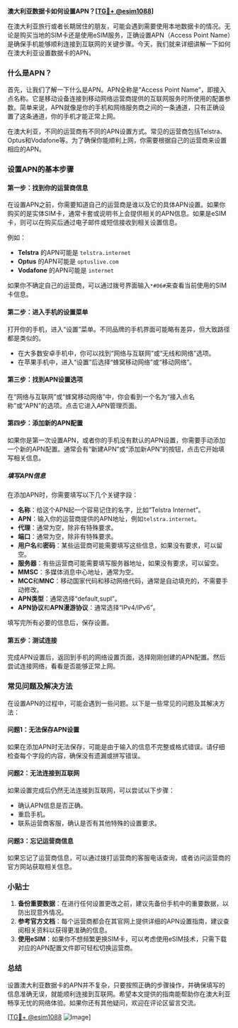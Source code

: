 **澳大利亚数据卡如何设置APN？[[TG💪+ @esim1088](https://t.me/s/esim1088)]**

在澳大利亚旅行或者长期居住的朋友，可能会遇到需要使用本地数据卡的情况。无论是购买当地的SIM卡还是使用eSIM服务，正确设置APN（Access Point Name）是确保手机能够顺利连接到互联网的关键步骤。今天，我们就来详细讲解一下如何在澳大利亚设置数据卡的APN。

### 什么是APN？

首先，让我们了解一下什么是APN。APN全称是“Access Point Name”，即接入点名称。它是移动设备连接到移动网络运营商提供的互联网服务时所使用的配置参数。简单来说，APN就像是你的手机和网络服务商之间的一条通道，只有正确设置了这条通道，你的手机才能正常上网。

在澳大利亚，不同的运营商有不同的APN设置方式。常见的运营商包括Telstra、Optus和Vodafone等。为了确保你能顺利上网，你需要根据自己的运营商来设置相应的APN。

### 设置APN的基本步骤

#### 第一步：找到你的运营商信息

在设置APN之前，你需要知道自己的运营商是谁以及它的具体APN设置。如果你购买的是实体SIM卡，通常卡套或说明书上会提供相关的APN信息。如果是eSIM卡，则可以在购买后通过电子邮件或短信接收到相关设置信息。

例如：
- **Telstra** 的APN可能是 `telstra.internet`
- **Optus** 的APN可能是 `optuslive.com`
- **Vodafone** 的APN可能是 `internet`

如果你不确定自己的运营商，可以通过拨号界面输入`*#06#`来查看当前使用的SIM卡信息。

#### 第二步：进入手机的设置菜单

打开你的手机，进入“设置”菜单。不同品牌的手机界面可能略有差异，但大致路径都是类似的。

- 在大多数安卓手机中，你可以找到“网络与互联网”或“无线和网络”选项。
- 在苹果手机中，进入“设置”后选择“蜂窝移动网络”或“移动网络”。

#### 第三步：找到APN设置选项

在“网络与互联网”或“蜂窝移动网络”中，你会看到一个名为“接入点名称”或“APN”的选项。点击它进入APN管理页面。

#### 第四步：添加新的APN配置

如果你是第一次设置APN，或者你的手机没有默认的APN设置，你需要手动添加一个新的APN配置。通常会有“新建APN”或“添加新APN”的按钮，点击它开始填写相关信息。

##### 填写APN信息

在添加APN时，你需要填写以下几个关键字段：

- **名称**：给这个APN起一个容易记住的名字，比如“Telstra Internet”。
- **APN**：输入你的运营商提供的APN地址，例如`telstra.internet`。
- **代理**：通常为空，除非有特殊要求。
- **端口**：通常为空，除非有特殊要求。
- **用户名**和**密码**：某些运营商可能需要填写这些信息，如果没有要求，可以留空。
- **服务器**：有些运营商可能需要填写服务器地址，如果没有要求，可以留空。
- **MMSC**：多媒体消息中心地址，通常为空。
- **MCC**和**MNC**：移动国家代码和移动网络代码，通常是自动填充的，不需要手动修改。
- **APN类型**：通常选择“default,supl”。
- **APN协议**和**APN漫游协议**：通常选择“IPv4/IPv6”。

填写完所有必要的信息后，保存设置。

#### 第五步：测试连接

完成APN设置后，返回到手机的网络设置页面，选择刚刚创建的APN配置。然后尝试连接网络，看看是否能够正常上网。

### 常见问题及解决方法

在设置APN的过程中，可能会遇到一些问题。以下是一些常见的问题及其解决方法：

#### 问题1：无法保存APN设置

如果在添加APN时无法保存，可能是由于输入的信息不完整或格式错误。请仔细检查每个字段的内容，确保没有遗漏或拼写错误。

#### 问题2：无法连接到互联网

如果设置完成后仍然无法连接到互联网，可以尝试以下步骤：
- 确认APN信息是否正确。
- 重启手机。
- 联系运营商客服，确认是否有其他特殊的设置要求。

#### 问题3：忘记运营商信息

如果忘记了运营商信息，可以通过拨打运营商的客服电话查询，或者访问运营商的官方网站获取相关信息。

### 小贴士

1. **备份重要数据**：在进行任何设置更改之前，建议先备份手机中的重要数据，以防出现意外情况。
2. **参考官方文档**：每个运营商都会在其官网上提供详细的APN设置指南，建议查阅相关资料以获得更准确的信息。
3. **使用eSIM**：如果你不想频繁更换SIM卡，可以考虑使用eSIM技术，只需下载对应的APN配置文件即可轻松切换运营商。

### 总结

设置澳大利亚数据卡的APN并不复杂，只要按照正确的步骤操作，并确保填写的信息准确无误，就能顺利连接到互联网。希望本文提供的指南能帮助你在澳大利亚畅享无忧的网络体验。如果你还有其他疑问，欢迎在评论区留言交流。

[[TG💪+ @esim1088](https://t.me/s/esim1088) ![Image](https://i.postimg.cc/4NQfJmqS/Snipaste-2025-05-13-00-14-12.png)]